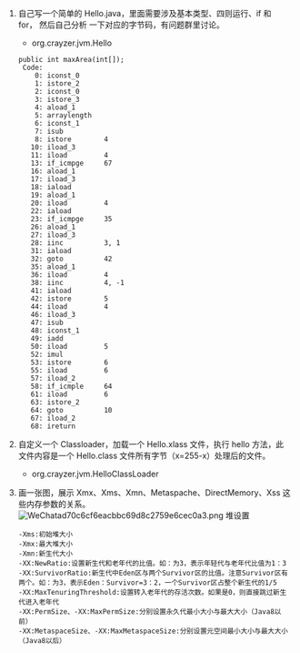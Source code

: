 1. 自己写一个简单的 Hello.java，里面需要涉及基本类型、四则运行、if 和 for， 然后自己分析
   一下对应的字节码，有问题群里讨论。
   - org.crayzer.jvm.Hello
   
   ```
   public int maxArea(int[]);
    Code:
       0: iconst_0
       1: istore_2
       2: iconst_0
       3: istore_3
       4: aload_1
       5: arraylength
       6: iconst_1
       7: isub
       8: istore        4
      10: iload_3
      11: iload         4
      13: if_icmpge     67
      16: aload_1
      17: iload_3
      18: iaload
      19: aload_1
      20: iload         4
      22: iaload
      23: if_icmpge     35
      26: aload_1
      27: iload_3
      28: iinc          3, 1
      31: iaload
      32: goto          42
      35: aload_1
      36: iload         4
      38: iinc          4, -1
      41: iaload
      42: istore        5
      44: iload         4
      46: iload_3
      47: isub
      48: iconst_1
      49: iadd
      50: iload         5
      52: imul
      53: istore        6
      55: iload         6
      57: iload_2
      58: if_icmple     64
      61: iload         6
      63: istore_2
      64: goto          10
      67: iload_2
      68: ireturn
   ```

2. 自定义一个 Classloader，加载一个 Hello.xlass 文件，执行 hello 方法，此 文件内容是一个
   Hello.class 文件所有字节（x=255-x）处理后的文件。
   - org.crayzer.jvm.HelloClassLoader

3. 画一张图，展示 Xmx、Xms、Xmn、Metaspache、DirectMemory、Xss 这些内存参数的关系。
   ![WeChatad70c6cf6eacbbc69d8c2759e6cec0a3.png](http://ww1.sinaimg.cn/large/7a13deb3ly1grs01nglavj21qy196h99.jpg)
   堆设置
   ```
   -Xms:初始堆大小
   -Xmx:最大堆大小
   -Xmn:新生代大小
   -XX:NewRatio:设置新生代和老年代的比值。如：为3，表示年轻代与老年代比值为1：3
   -XX:SurvivorRatio:新生代中Eden区与两个Survivor区的比值。注意Survivor区有两个。如：为3，表示Eden：Survivor=3：2，一个Survivor区占整个新生代的1/5  
   -XX:MaxTenuringThreshold:设置转入老年代的存活次数。如果是0，则直接跳过新生代进入老年代
   -XX:PermSize、-XX:MaxPermSize:分别设置永久代最小大小与最大大小（Java8以前）
   -XX:MetaspaceSize、-XX:MaxMetaspaceSize:分别设置元空间最小大小与最大大小（Java8以后）
   ```